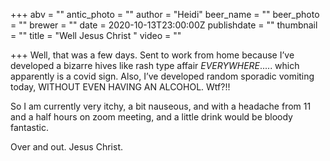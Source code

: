 +++
abv = ""
antic_photo = ""
author = "Heidi"
beer_name = ""
beer_photo = ""
brewer = ""
date = 2020-10-13T23:00:00Z
publishdate = ""
thumbnail = ""
title = "Well Jesus Christ "
video = ""

+++
Well, that was a few days. Sent to work from home because I’ve developed a bizarre hives like rash type affair _EVERYWHERE_..... which apparently is a covid sign. Also, I’ve developed random sporadic vomiting today, WITHOUT EVEN HAVING AN ALCOHOL. Wtf?!! 

So I am currently very itchy, a bit nauseous, and with a headache from 11 and a half hours on zoom meeting, and a little drink would be bloody fantastic. 

Over and out. Jesus Christ. 